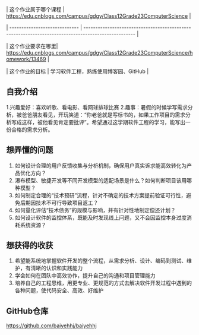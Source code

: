 | 这个作业属于哪个课程 | https://edu.cnblogs.com/campus/gdgy/Class12Grade23ComputerScience |

| ----------------------------- | --------------------------------------------------------------------------------------------------- |

| 这个作业要求在哪里| https://edu.cnblogs.com/campus/gdgy/Class12Grade23ComputerScience/homework/13469 |

| 这个作业的目标 | 学习软件工程，熟练使用博客园、GitHub |

## 自我介绍
1.兴趣爱好：喜欢听歌、看电影、看网球排球比赛
2.趣事：暑假的时候学写需求分析，被爸爸朋友看见，开玩笑道：“你老爸就是写标书的，如果工作项目的需求分析写成这样，被他看见肯定要批评”。希望通过这学期软件工程的学习，能写出一份合格的需求分析。

## 想弄懂的问题
1. 如何设计合理的用户反馈收集与分析机制，确保用户真实诉求能高效转化为产品优化方向？
2. 瀑布模型、敏捷开发等不同开发模型的适配场景是什么？如何判断项目该用哪种模型？
3. 如何制定合理的“技术预研”流程，针对不确定的技术方案提前验证可行性，避免后期因技术不可行导致项目返工？
4. 如何量化评估“技术债务”的规模与影响，并有针对性地制定偿还计划？
5. 如何设计软件的监控体系，既能及时发现线上问题，又不会因监控本身过度消耗系统资源？

## 想获得的收获
1. 希望能系统地掌握软件开发的整个流程，从需求分析、设计、编码到测试、维护，有清晰的认识和实践能力
2. 学会如何在团队中高效协作，提升自己的沟通和项目管理能力
3. 培养自己的工程思维，用更专业、更规范的方式去解决软件开发过程中遇到的各种问题，使代码安全、高效、好维护

## GitHub仓库
https://github.com/baiyehhj/baiyehhj
